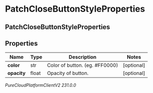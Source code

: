 # PatchCloseButtonStyleProperties

## PatchCloseButtonStyleProperties

## Properties

|Name | Type | Description | Notes|
|------------ | ------------- | ------------- | -------------|
| **color** | str | Color of button. (eg. #FF0000) | [optional] |
| **opacity** | float | Opacity of button. | [optional] |



_PureCloudPlatformClientV2 231.0.0_
